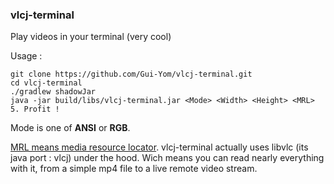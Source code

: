 ### vlcj-terminal
Play videos in your terminal (very cool)

Usage :
```shell script
git clone https://github.com/Gui-Yom/vlcj-terminal.git
cd vlcj-terminal
./gradlew shadowJar
java -jar build/libs/vlcj-terminal.jar <Mode> <Width> <Height> <MRL>
5. Profit !
```
Mode is one of **ANSI** or **RGB**.

[MRL means media resource locator](https://wiki.videolan.org/Media_resource_locator/).
vlcj-terminal actually uses libvlc (its java port : vlcj) under the hood.
Wich means you can read nearly everything with it, from a simple mp4 file to a live remote video stream.
